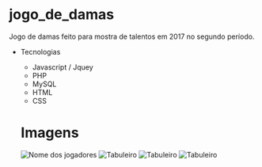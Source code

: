 # jogo_de_damas
Jogo de damas feito para mostra de talentos em 2017 no segundo período.

* Tecnologias
  * Javascript / Jquey
  * PHP
  * MySQL
  * HTML
  * CSS
  
  # Imagens
  ![Nome dos jogadores](https://lh4.googleusercontent.com/TbcwMN7kqol1s4Gl74fzrtJiLRzAUHck_SejjGVgbrC_TG3c-wfOHIJav6rdf0heMBvLhz-N0kHSkw=w1280-h893)
  ![Tabuleiro](https://lh6.googleusercontent.com/rFpsmG42uN8UVXUj4D_VtblpwXfEq-RPEgUAIQ0qSvQ6PIK-hRpxPx9fENcJJf8IitA3grBAnWpy1w=w1280-h893)
  ![Tabuleiro](https://lh6.googleusercontent.com/NGEzXlBVuLFqFGyv44EKRIHQfXvHjoP_x-Gto3xJ9rytDNnbiglSIgzuSNM2MI2Jo-FcnhmmJTlAsw=w1280-h893-rw)
  ![Tabuleiro](https://lh3.googleusercontent.com/_Ju0eAuu6LMZ2Tk_TZ0VqzU8d_KbLxfW-VUxr4LNQhuiURpTQfwojZkq8ZGg0YyVMUkQp3gRTiUn2A=w1280-h893)

